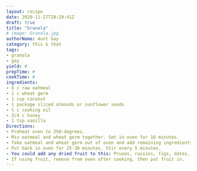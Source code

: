 ```yaml
--- 
layout: recipe 
date: 2020-11-27T20:29:41Z 
draft: true 
title: "Granola" 
# image: Granola.jpg 
authorName: Aunt Gay 
category: this & that 
tags: 
- granola 
- gay 
yield: # 
prepTime: # 
cookTime: # 
ingredients: 
- 6 c raw oatmeal 
- 1 c wheat germ 
- 1 cup coconut 
- 1 package sliced almonds or sunflower seeds 
- ½ c cooking oil 
- 3/4 c honey 
- 1 tsp vanilla 
Directions: 
- Preheat oven to 350-degrees. 
- Mix oatmeal and wheat germ together. Set in oven for 10 minutes. 
- Take oatmeal and wheat germ out of oven and add remaining ingredients. 
- Put back in oven for 25-30 minutes. Stir every 5 minutes. 
- You could add any dried fruit to this: Prunes, raisins, figs, dates, apricots, etc. 
- If using fruit, remove from oven after cooking, then put fruit in. 
---
```

